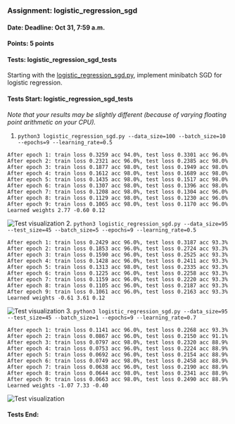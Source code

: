 ### Assignment: logistic_regression_sgd
#### Date: Deadline: Oct 31, 7:59 a.m.
#### Points: 5 points
#### Tests: logistic_regression_sgd_tests

Starting with the [logistic_regression_sgd.py](https://github.com/ufal/npfl129/tree/master/labs/03/logistic_regression_sgd.py),
implement minibatch SGD for logistic regression.

#### Tests Start: logistic_regression_sgd_tests
_Note that your results may be slightly different (because of varying floating point arithmetic on your CPU)._
1. `python3 logistic_regression_sgd.py --data_size=100 --batch_size=10 --epochs=9 --learning_rate=0.5`
```
After epoch 1: train loss 0.3259 acc 94.0%, test loss 0.3301 acc 96.0%
After epoch 2: train loss 0.2321 acc 96.0%, test loss 0.2385 acc 98.0%
After epoch 3: train loss 0.1877 acc 98.0%, test loss 0.1949 acc 98.0%
After epoch 4: train loss 0.1612 acc 98.0%, test loss 0.1689 acc 98.0%
After epoch 5: train loss 0.1435 acc 98.0%, test loss 0.1517 acc 98.0%
After epoch 6: train loss 0.1307 acc 98.0%, test loss 0.1396 acc 98.0%
After epoch 7: train loss 0.1208 acc 98.0%, test loss 0.1304 acc 96.0%
After epoch 8: train loss 0.1129 acc 98.0%, test loss 0.1230 acc 96.0%
After epoch 9: train loss 0.1065 acc 98.0%, test loss 0.1170 acc 96.0%
Learned weights 2.77 -0.60 0.12
```
![Test visualization](//ufal.mff.cuni.cz/~courses/npfl129/2324/tasks/figures/logistic_regression_sgd_1.svgz)
2. `python3 logistic_regression_sgd.py --data_size=95 --test_size=45 --batch_size=5 --epochs=9 --learning_rate=0.5`
```
After epoch 1: train loss 0.2429 acc 96.0%, test loss 0.3187 acc 93.3%
After epoch 2: train loss 0.1853 acc 96.0%, test loss 0.2724 acc 93.3%
After epoch 3: train loss 0.1590 acc 96.0%, test loss 0.2525 acc 93.3%
After epoch 4: train loss 0.1428 acc 96.0%, test loss 0.2411 acc 93.3%
After epoch 5: train loss 0.1313 acc 98.0%, test loss 0.2335 acc 93.3%
After epoch 6: train loss 0.1225 acc 96.0%, test loss 0.2258 acc 93.3%
After epoch 7: train loss 0.1159 acc 96.0%, test loss 0.2220 acc 93.3%
After epoch 8: train loss 0.1105 acc 96.0%, test loss 0.2187 acc 93.3%
After epoch 9: train loss 0.1061 acc 96.0%, test loss 0.2163 acc 93.3%
Learned weights -0.61 3.61 0.12
```
![Test visualization](//ufal.mff.cuni.cz/~courses/npfl129/2324/tasks/figures/logistic_regression_sgd_2.svgz)
3. `python3 logistic_regression_sgd.py --data_size=95 --test_size=45 --batch_size=1 --epochs=9 --learning_rate=0.7`
```
After epoch 1: train loss 0.1141 acc 96.0%, test loss 0.2268 acc 93.3%
After epoch 2: train loss 0.0867 acc 96.0%, test loss 0.2150 acc 91.1%
After epoch 3: train loss 0.0797 acc 98.0%, test loss 0.2320 acc 88.9%
After epoch 4: train loss 0.0753 acc 96.0%, test loss 0.2224 acc 88.9%
After epoch 5: train loss 0.0692 acc 96.0%, test loss 0.2154 acc 88.9%
After epoch 6: train loss 0.0749 acc 98.0%, test loss 0.2458 acc 88.9%
After epoch 7: train loss 0.0638 acc 96.0%, test loss 0.2190 acc 88.9%
After epoch 8: train loss 0.0644 acc 98.0%, test loss 0.2341 acc 88.9%
After epoch 9: train loss 0.0663 acc 98.0%, test loss 0.2490 acc 88.9%
Learned weights -1.07 7.33 -0.40
```
![Test visualization](//ufal.mff.cuni.cz/~courses/npfl129/2324/tasks/figures/logistic_regression_sgd_3.svgz)
#### Tests End:
